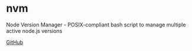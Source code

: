 # nvm

Node Version Manager - POSIX-compliant bash script to manage multiple active node.js versions

[GitHub](https://github.com/nvm-sh/nvm)
